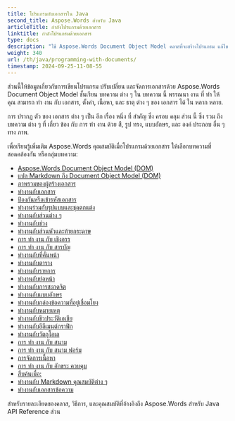 ```yaml
---
title: โปรแกรมกับเอกสารใน Java
second_title: Aspose.Words สําหรับ Java
articleTitle: กําลังโปรแกรมด้วยเอกสาร
linktitle: กําลังโปรแกรมด้วยเอกสาร
type: docs
description: "ใช้ Aspose.Words Document Object Model คลาสที่จะสร้างโปรแกรม แก้ไข และจัดการเอกสารด้วย Java. ทํางานกับคุณสมบัติ, การตั้งค่า, และเนื้อหาของเอกสาร รวมถึงเอกสารที่ปรากฏผ่านการจัดการสี, รูปทรง, แบบอักษร และกราฟิกอื่น ๆ"
weight: 340
url: /th/java/programming-with-documents/
timestamp: 2024-09-25-11-08-55
---
```


ส่วนนี้ให้ข้อมูลเกี่ยวกับการเขียนโปรแกรม ปรับเปลี่ยน และจัดการเอกสารด้วย Aspose.Words Document Object Model ชั้นเรียน บทความ ต่าง ๆ ใน บทความ นี้ พรรณนา งาน ที่ ทํา ให้ คุณ สามารถ ทํา งาน กับ เอกสาร, ตั้งค่า, เนื้อหา, และ ธาตุ ต่าง ๆ ของ เอกสาร ได้ ใน หลาก หลาย.

การ ปรากฏ ตัว ของ เอกสาร ต่าง ๆ เป็น อีก เรื่อง หนึ่ง ที่ สําคัญ ซึ่ง ครอบ คลุม ส่วน นี้ ซึ่ง รวม ถึง บทความ ต่าง ๆ ที่ เกี่ยว ข้อง กับ การ ทํา งาน ด้วย สี, รูป ทรง, แบบอักษร, และ องค์ ประกอบ อื่น ๆ ทาง ภาพ.

เพื่อเรียนรู้เพิ่มเติม Aspose.Words คุณสมบัติเมื่อโปรแกรมด้วยเอกสาร ให้เลือกบทความที่สอดคล้องกัน หรือกลุ่มบทความ:

- [Aspose.Words Document Object Model (DOM)](/words/th/java/aspose-words-document-object-model/)
- [แปล Markdown ถึง Document Object Model (DOM)](/words/th/java/translate-markdown-to-document-object-model/)
- [ภาพรวมของผู้สร้างเอกสาร](/words/th/java/document-builder-overview/)
- [ทํางานกับเอกสาร](/words/th/java/working-with-document/)
- [ป้องกันหรือเข้ารหัสเอกสาร](/words/th/java/protect-or-encrypt-a-document/)
- [ทํางานร่วมกับรูปแบบและชุดตกแต่ง](/words/java/working-with-styles/)
- [ทํางานกับส่วนต่าง ๆ](/words/th/java/working-with-sections/)
- [ทํางานกับช่วง](/words/th/java/working-with-ranges/)
- [ทํางานกับส่วนหัวและท้ายกระดาษ](/words/th/java/working-with-headers-and-footers/)
- [การ ทํา งาน กับ เชิงอรร](/words/th/java/working-with-footnote-and-endnote/)
- [การ ทํา งาน กับ สารบัญ](/words/th/java/working-with-table-of-contents/)
- [ทํางานกับที่คั่นหน้า](/words/th/java/working-with-bookmarks/)
- [ทํางานกับตาราง](/words/th/java/working-with-tables/)
- [ทํางานกับรายการ](/words/th/java/working-with-lists/)
- [ทํางานกับย่อหน้า](/words/th/java/working-with-paragraphs/)
- [ทํางานกับการสะกดจิต](/words/th/java/working-with-hyphenation/)
- [ทํางานกับแบบอักษร](/words/th/java/working-with-fonts/)
- [ทํางานกับกล่องข้อความที่อยู่เชื่อมโยง](/words/th/java/working-with-linked-textboxes/)
- [ทํางานกับหมายเหตุ](/words/th/java/working-with-comments/)
- [ทํางานกับชีวประวัติเอเชีย](/words/th/java/working-with-asian-typography/)
- [ทํางานกับอีลีเมนต์กราฟิก](/words/java/working-with-graphic-elements/)
- [ทํางานกับวัตถุโอเล](/words/th/java/working-with-ole-objects/)
- [การ ทํา งาน กับ สนาม](/words/th/java/working-with-fields/)
- [การ ทํา งาน กับ สนาม ฟอร์ม](/words/th/java/working-with-form-fields/)
- [การจัดการเนื้อหา](/words/java/contents-management/)
- [การ ทํา งาน กับ อักขระ ควบคุม](/words/th/java/working-with-control-characters/)
- [สืบค้นเมื่อ:](/words/th/java/working-with-vba-macros/)
- [ทํางานกับ Markdown คุณสมบัติต่าง ๆ](/words/th/java/working-with-markdown-features/)
- [ทํางานกับเอกสารข้อความ](/words/th/java/working-with-text-document/)

สําหรับรายละเอียดของคลาส, วิธีการ, และคุณสมบัติที่อ้างอิงถึง Aspose.Words สําหรับ Java API Reference ส่วน
